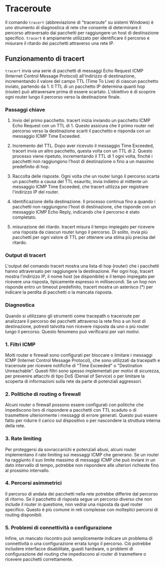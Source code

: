 # Traceroute

Il comando `tracert` (abbreviazione di "traceroute" su sistemi Windows) è uno strumento di diagnostica di rete che consente di determinare il percorso attraversato dai pacchetti per raggiungere un host di destinazione specifico. `tracert` è ampiamente utilizzato per identificare il percorso e misurare il ritardo dei pacchetti attraverso una rete IP.

## Funzionamento di tracert

`tracert` invia una serie di pacchetti di messaggi Echo Request ICMP (Internet Control Message Protocol) all'indirizzo di destinazione, incrementando il valore del campo TTL (Time To Live) di ciascun pacchetto inviato, partendo da 1. Il TTL di un pacchetto IP determina quanti hop (router) può attraversare prima di essere scartato. L'obiettivo è di scoprire ogni router lungo il percorso verso la destinazione finale.

### Passaggi chiave

1. Invio del primo pacchetto. tracert inizia inviando un pacchetto ICMP Echo Request con un TTL di 1. Questo assicura che il primo router nel percorso verso la destinazione scarti il pacchetto e risponda con un messaggio ICMP Time Exceeded.

2. Incremento del TTL. Dopo aver ricevuto il messaggio Time Exceeded, tracert invia un altro pacchetto, questa volta con un TTL di 2. Questo processo viene ripetuto, incrementando il TTL di 1 ogni volta, finché i pacchetti non raggiungono l'host di destinazione o fino a un massimo predefinito di hop.

3. Raccolta delle risposte. Ogni volta che un router lungo il percorso scarta un pacchetto a causa del TTL esaurito, invia indietro al mittente un messaggio ICMP Time Exceeded, che tracert utilizza per registrare l'indirizzo IP del router.

4. Identificazione della destinazione. Il processo continua fino a quando i pacchetti non raggiungono l'host di destinazione, che risponde con un messaggio ICMP Echo Reply, indicando che il percorso è stato completato.

5. misurazione del ritardo. tracert misura il tempo impiegato per ricevere una risposta da ciascun router lungo il percorso. Di solito, invia più pacchetti per ogni valore di TTL per ottenere una stima più precisa del ritardo.

### Output di tracert

L'output del comando tracert mostra una lista di hop (router) che i pacchetti hanno attraversato per raggiungere la destinazione. Per ogni hop, tracert mostra l'indirizzo IP, il nome host (se disponibile) e il tempo impiegato per ricevere una risposta, tipicamente espresso in millisecondi. Se un hop non risponde entro un timeout predefinito, tracert mostra un asterisco (*) per indicare la perdita di pacchetti o la mancata risposta.

### Diagnostica

Quando si utilizzano gli strumenti come tracepath o traceroute per analizzare il percorso dei pacchetti attraverso la rete fino a un host di destinazione, potresti talvolta non ricevere risposta da uno o più router lungo il percorso. Questo fenomeno può verificarsi per vari motivi.

### 1. Filtri ICMP

Molti router e firewall sono configurati per bloccare o limitare i messaggi ICMP (Internet Control Message Protocol), che sono utilizzati da tracepath e traceroute per ricevere notifiche di "Time Exceeded" o "Destination Unreachable". Questi filtri sono spesso implementati per motivi di sicurezza, per prevenire attacchi di tipo DoS (Denial of Service) o per limitare la scoperta di informazioni sulla rete da parte di potenziali aggressori.

### 2. Politiche di routing o firewall

Alcuni router o firewall possono essere configurati con politiche che impediscono loro di rispondere a pacchetti con TTL scaduto o di trasmettere ulteriormente i messaggi di errore generati. Questo può essere fatto per ridurre il carico sul dispositivo o per nascondere la struttura interna della rete.

### 3. Rate limiting

Per proteggersi da sovraccarichi e potenziali abusi, alcuni router implementano il rate limiting sui messaggi ICMP che generano. Se un router ha raggiunto il suo limite massimo di messaggi ICMP che può inviare in un dato intervallo di tempo, potrebbe non rispondere alle ulteriori richieste fino al prossimo intervallo.

### 4. Percorsi asimmetrici

Il percorso di andata dei pacchetti nella rete potrebbe differire dal percorso di ritorno. Se il pacchetto di risposta segue un percorso diverso che non include il router in questione, non vedrai una risposta da quel router specifico. Questo è più comune in reti complesse con molteplici percorsi di routing disponibili.

### 5. Problemi di connettività o configurazione

Infine, un mancato riscontro può semplicemente indicare un problema di connettività o una configurazione errata lungo il percorso. Ciò potrebbe includere interfacce disabilitate, guasti hardware, o problemi di configurazione del routing che impediscono al router di trasmettere o ricevere pacchetti correttamente.
